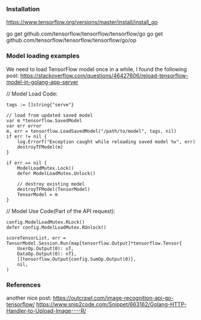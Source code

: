 ### Installation
https://www.tensorflow.org/versions/master/install/install_go

go get github.com/tensorflow/tensorflow/tensorflow/go
go get github.com/tensorflow/tensorflow/tensorflow/go/op

### Model loading examples

We need to load TensorFlow model once in a while, I found the following post:
https://stackoverflow.com/questions/46427606/reload-tensorflow-model-in-golang-app-server

// Model Load Code:

    tags := []string{"serve"}

    // load from updated saved model
    var m *tensorflow.SavedModel
    var err error
    m, err = tensorflow.LoadSavedModel("/path/to/model", tags, nil)
    if err != nil {
        log.Errorf("Exception caught while reloading saved model %v", err)
        destroyTFModel(m)
    }

    if err == nil {
        ModelLoadMutex.Lock()
        defer ModelLoadMutex.Unlock()

        // destroy existing model
        destroyTFModel(TensorModel)
        TensorModel = m
    }


// Model Use Code(Part of the API request):

    config.ModelLoadMutex.RLock()
    defer config.ModelLoadMutex.RUnlock()

    scoreTensorList, err = TensorModel.Session.Run(map[tensorflow.Output]*tensorflow.Tensor{
        UserOp.Output(0): uT,
        DataOp.Output(0): nT},
        []tensorflow.Output{config.SumOp.Output(0)},
        nil,
    )

### References
another nice post:
https://outcrawl.com/image-recognition-api-go-tensorflow/
https://www.snip2code.com/Snippet/663162/Golang-HTTP-Handler-to-Upload-Image----R/

